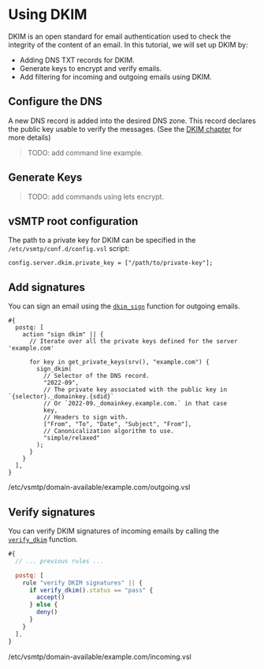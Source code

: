 # Using DKIM

DKIM is an open standard for email authentication used to check the integrity of the content of an email.
In this tutorial, we will set up DKIM by:

- Adding DNS TXT records for DKIM.
- Generate keys to encrypt and verify emails.
- Add filtering for incoming and outgoing emails using DKIM.

## Configure the DNS

A new DNS record is added into the desired DNS zone. This record declares the public key usable to verify the messages. (See the [DKIM chapter](../tuto/0/dkim/details.md) for more details)

> TODO: add command line example.

## Generate Keys

> TODO: add commands using lets encrypt.

## vSMTP root configuration

The path to a private key for DKIM can be specified in the `/etc/vsmtp/conf.d/config.vsl` script:

```rust,ignore
config.server.dkim.private_key = ["/path/to/private-key"];
```

## Add signatures

You can sign an email using the [`dkim_sign`][sign_dkim_fn_ref] function for outgoing emails.

```rust,ignore
#{
  postq: [
    action "sign dkim" || {
      // Iterate over all the private keys defined for the server 'example.com'

      for key in get_private_keys(srv(), "example.com") {
        sign_dkim(
          // Selector of the DNS record.
          "2022-09",
          // The private key associated with the public key in `{selector}._domainkey.{sdid}`
          // Or `2022-09._domainkey.example.com.` in that case
          key,
          // Headers to sign with.
          ["From", "To", "Date", "Subject", "From"],
          // Canonicalization algorithm to use.
          "simple/relaxed"
        );
      }
    }
  ],
}
```

<p class="ann"> /etc/vsmtp/domain-available/example.com/outgoing.vsl </p>

## Verify signatures

You can verify DKIM signatures of incoming emails by calling the [`verify_dkim`][verify_dkim_fn_ref] function.

```js
#{
  // ... previous rules ...

  postq: [
    rule "verify DKIM signatures" || {
      if verify_dkim().status == "pass" {
        accept()
      } else {
        deny()
      }
    }
  ],
}
```

<p class="ann"> /etc/vsmtp/domain-available/example.com/incoming.vsl </p>

[verify_dkim_fn_ref]: ../ref/vSL/api/fn::global::dkim.md
[sign_dkim_fn_ref]: ../ref/vSL/api/fn::global::dkim.md
